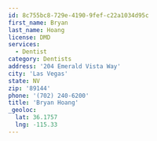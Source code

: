 ```yaml
---
id: 8c755bc8-729e-4190-9fef-c22a1034d95c
first_name: Bryan
last_name: Hoang
license: DMD
services:
  - Dentist
category: Dentists
address: '204 Emerald Vista Way'
city: 'Las Vegas'
state: NV
zip: '89144'
phone: '(702) 240-6200'
title: 'Bryan Hoang'
_geoloc:
  lat: 36.1757
  lng: -115.33
---
```

